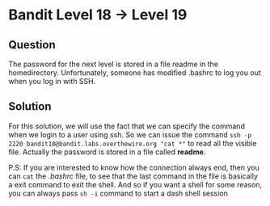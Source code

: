 # Bandit Level 18 -> Level 19


## Question
The password for the next level is stored in a file readme in the homedirectory.
Unfortunately, someone has modified .bashrc to log you out when you log in with SSH.


## Solution
For this solution, we will use the fact that we can specify the command when we login to a user using ssh.
So we can issue the command `ssh -p 2220 bandit18@bandit.labs.overthewire.org "cat *"` to read all the visible file. Actually the password is stored in a file called **readme**.


P.S: If you are interested to know how the connection always end, then you can `cat` the _.bashrc_ file, to see that the last command in the file is basically a exit command to exit the shell. 
And so if you want a shell for some reason, you can always pass `sh -i` command to start a dash shell session
